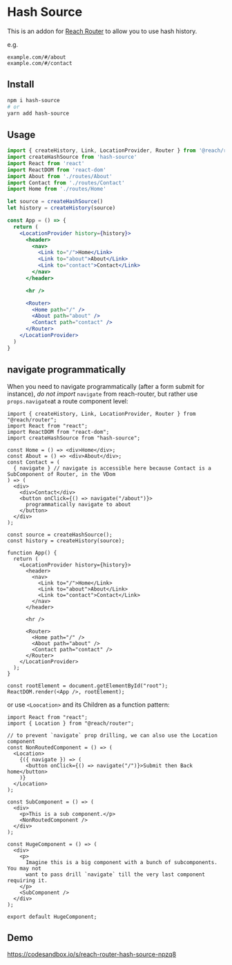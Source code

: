 # Hash Source

This is an addon for [Reach Router](https://reach.tech/router) to allow you to
use hash history.

e.g.

```
example.com/#/about
example.com/#/contact
```

## Install

```sh
npm i hash-source
# or
yarn add hash-source
```

## Usage

```jsx
import { createHistory, Link, LocationProvider, Router } from '@reach/router'
import createHashSource from 'hash-source'
import React from 'react'
import ReactDOM from 'react-dom'
import About from './routes/About'
import Contact from './routes/Contact'
import Home from './routes/Home'

let source = createHashSource()
let history = createHistory(source)

const App = () => {
  return (
    <LocationProvider history={history}>
      <header>
        <nav>
          <Link to="/">Home</Link>
          <Link to="about">About</Link>
          <Link to="contact">Contact</Link>
        </nav>
      </header>

      <hr />

      <Router>
        <Home path="/" />
        <About path="about" />
        <Contact path="contact" />
      </Router>
    </LocationProvider>
  )
}
```

## navigate programmatically
When you need to navigate programmatically (after a form submit for instance), *do not import* `navigate` from reach-router, but rather use `props.navigate`at a route component level:
```
import { createHistory, Link, LocationProvider, Router } from "@reach/router";
import React from "react";
import ReactDOM from "react-dom";
import createHashSource from "hash-source";

const Home = () => <div>Home</div>;
const About = () => <div>About</div>;
const Contact = (
  { navigate } // navigate is accessible here because Contact is a SubComponent of Router, in the VDom
) => (
  <div>
    <div>Contact</div>
    <button onClick={() => navigate("/about")}>
      programmatically navigate to about
    </button>
  </div>
);

const source = createHashSource();
const history = createHistory(source);

function App() {
  return (
    <LocationProvider history={history}>
      <header>
        <nav>
          <Link to="/">Home</Link>
          <Link to="about">About</Link>
          <Link to="contact">Contact</Link>
        </nav>
      </header>

      <hr />

      <Router>
        <Home path="/" />
        <About path="about" />
        <Contact path="contact" />
      </Router>
    </LocationProvider>
  );
}

const rootElement = document.getElementById("root");
ReactDOM.render(<App />, rootElement);
```

or use `<Loocation>` and its Children as a function pattern:
```
import React from "react";
import { Location } from "@reach/router";

// to prevent `navigate` prop drilling, we can also use the Location component
const NonRoutedComponent = () => (
  <Location>
    {({ navigate }) => (
      <button onClick={() => navigate("/")}>Submit then Back home</button>
    )}
  </Location>
);

const SubComponent = () => (
  <div>
    <p>This is a sub component.</p>
    <NonRoutedComponent />
  </div>
);

const HugeComponent = () => (
  <div>
    <p>
      Imagine this is a big component with a bunch of subcomponents. You may not
      want to pass drill `navigate` till the very last component requiring it.
    </p>
    <SubComponent />
  </div>
);

export default HugeComponent;
```

## Demo
https://codesandbox.io/s/reach-router-hash-source-npzq8

